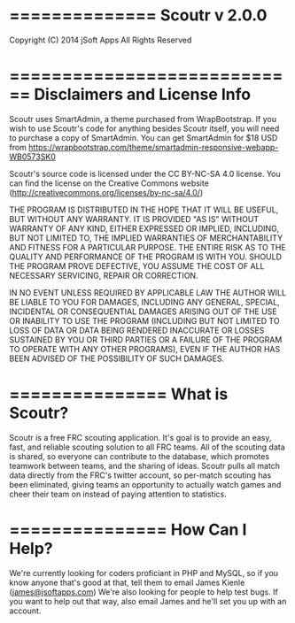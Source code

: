 ==============
Scoutr v 2.0.0
==============
Copyright (C) 2014 jSoft Apps All Rights Reserved

============================
Disclaimers and License Info
============================
Scoutr uses SmartAdmin, a theme purchased from WrapBootstrap. If you wish to use Scoutr's code for anything besides Scoutr itself, you will need to purchase a copy of SmartAdmin. You can get SmartAdmin for $18 USD from https://wrapbootstrap.com/theme/smartadmin-responsive-webapp-WB0573SK0

Scoutr's source code is licensed under the CC BY-NC-SA 4.0 license. You can find the license on the Creative Commons website (http://creativecommons.org/licenses/by-nc-sa/4.0/)

THE PROGRAM IS DISTRIBUTED IN THE HOPE THAT IT WILL BE USEFUL, BUT WITHOUT ANY WARRANTY. IT IS PROVIDED "AS IS" WITHOUT WARRANTY OF ANY KIND, EITHER EXPRESSED OR IMPLIED, INCLUDING, BUT NOT LIMITED TO, THE IMPLIED WARRANTIES OF MERCHANTABILITY AND FITNESS FOR A PARTICULAR PURPOSE. THE ENTIRE RISK AS TO THE QUALITY AND PERFORMANCE OF THE PROGRAM IS WITH YOU. SHOULD THE PROGRAM PROVE DEFECTIVE, YOU ASSUME THE COST OF ALL NECESSARY SERVICING, REPAIR OR CORRECTION.

IN NO EVENT UNLESS REQUIRED BY APPLICABLE LAW THE AUTHOR WILL BE LIABLE TO YOU FOR DAMAGES, INCLUDING ANY GENERAL, SPECIAL, INCIDENTAL OR CONSEQUENTIAL DAMAGES ARISING OUT OF THE USE OR INABILITY TO USE THE PROGRAM (INCLUDING BUT NOT LIMITED TO LOSS OF DATA OR DATA BEING RENDERED INACCURATE OR LOSSES SUSTAINED BY YOU OR THIRD PARTIES OR A FAILURE OF THE PROGRAM TO OPERATE WITH ANY OTHER PROGRAMS), EVEN IF THE AUTHOR HAS BEEN ADVISED OF THE POSSIBILITY OF SUCH DAMAGES.

===============
What is Scoutr?
===============
Scoutr is a free FRC scouting application. It's goal is to provide an easy, fast, and reliable scouting solution to all FRC teams. All of the scouting data is shared, so everyone can contribute to the database, which promotes teamwork between teams, and the sharing of ideas. Scoutr pulls all match data directly from the FRC's twitter account, so per-match scouting has been eliminated, giving teams an opportunity to actually watch games and cheer their team on instead of paying attention to statistics.

===============
How Can I Help?
===============
We're currently looking for coders proficiant in PHP and MySQL, so if you know anyone that's good at that, tell them to email James Kienle (james@jsoftapps.com)
We're also looking for people to help test bugs. If you want to help out that way, also email James and he'll set you up with an account.
